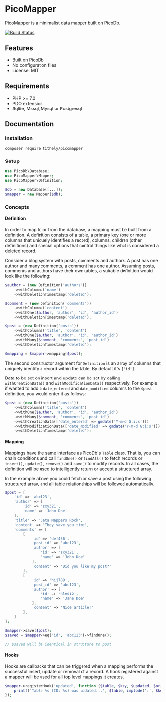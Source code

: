 PicoMapper
==========

PicoMapper is a minimalist data mapper built on PicoDb.

[![Build Status](https://travis-ci.org/tithely/picomapper.svg?branch=master)](https://travis-ci.org/tithely/picomapper)

Features
--------

- Built on [PicoDb](https://github.com/elvanto/picodb)
- No configuration files
- License: MIT

Requirements
------------

- PHP >= 7.0
- PDO extension
- Sqlite, Mssql, Mysql or Postgresql

Documentation
-------------

### Installation

```bash
composer require tithely/picomapper
```

### Setup

```php
use PicoDb\Database;
use PicoMapper\Mapper;
use PicoMapper\Definition;

$db = new Database([...]);
$mapper = new Mapper($db);
```

### Concepts

#### Definition

In order to map to or from the database, a mapping must be built from a definition. A definition consists of a table, a
primary key (one or more columns that uniquely identifies a record), columns, children (other definitions) and special
options that control things like what is considered a deleted record.

Consider a blog system with posts, comments and authors. A post has one author and many comments, a comment has one
author. Assuming posts, comments and authors have their own tables, a suitable definition would look like the following:

```php
$author = (new Definition('authors'))
    ->withColumns('name')
    ->withDeletionTimestamp('deleted');

$comment = (new Definition('comments'))
    ->withColumns('content')
    ->withOne($author, 'author', 'id', 'author_id')
    ->withDeletionTimestamp('deleted');

$post = (new Definition('posts'))
    ->withColumns('title', 'content')
    ->withOne($author, 'author', 'id', 'author_id')
    ->withMany($comment, 'comments', 'post_id')
    ->withDeletionTimestamp('deleted');
    
$mapping = $mapper->mapping($post);

```

The second constructor argument for `Definition` is an array of columns that uniquely identify a record within the table.
By default it's `['id']`.

Data to be set on insert and update can be set by calling `withCreationData()` and `withModificationData()` respectively. For example if wanted to add a `date_entered` and `date_modified` columns to the `$post` definition, you would enter it as follows:
```php
$post = (new Definition('posts'))
    ->withColumns('title', 'content')
    ->withOne($author, 'author', 'id', 'author_id')
    ->withMany($comment, 'comments', 'post_id')
    ->withCreationData(['date_entered' => gmdate('Y-m-d G:i:s')])
    ->withModificationData(['date_modified' => gmdate('Y-m-d G:i:s')]);
    ->withDeletionTimestamp('deleted');
```

#### Mapping

Mappings have the same interface as PicoDb's `Table` class. That is, you can chain conditions and call `findOne()` or
`findAll()` to fetch records or `insert()`, `update()`, `remove()` and `save()` to modify records. In all cases, the
definition will be used to intelligently return or accept a structured array.

In the example above you could fetch or save a post using the following structured array, and all table relationships
will be followed automatically.

```php
$post = [
    'id' => 'abc123',
    'author' => [
        'id' => 'zxy321',
        'name' => 'John Doe'
    ],
    'title' => 'Data Mappers Rock',
    'content' => 'They save you time',
    'comments' => [
        [
            'id' => 'def456',
            'post_id' => 'abc123',
            'author' => [
                'id' => 'zxy321',
                'name' => 'John Doe'
            ],
            'content' => 'Did you like my post?'
        ],
        [
            'id' => 'hij789',
            'post_id' => 'abc123',
            'author' => [
                'id' => 'klm012',
                'name' => 'Jane Doe'
            ],
            'content' => 'Nice article!'
        ],
    ]
];

$mapper->save($post);
$saved = $mapper->eq('id', 'abc123')->findOne();

// $saved will be identical in structure to post
```

#### Hooks

Hooks are callbacks that can be triggered when a mapping performs the successful insert, update or removal of a record.
A hook registered against a mapper will be used for all top level mappings it creates.

```php
$mapper->registerHook('updated', function ($table, $key, $updated, $original) {
    printf('Table %s (ID: %s) was updated...', $table, implode(':', $key));
});
```
